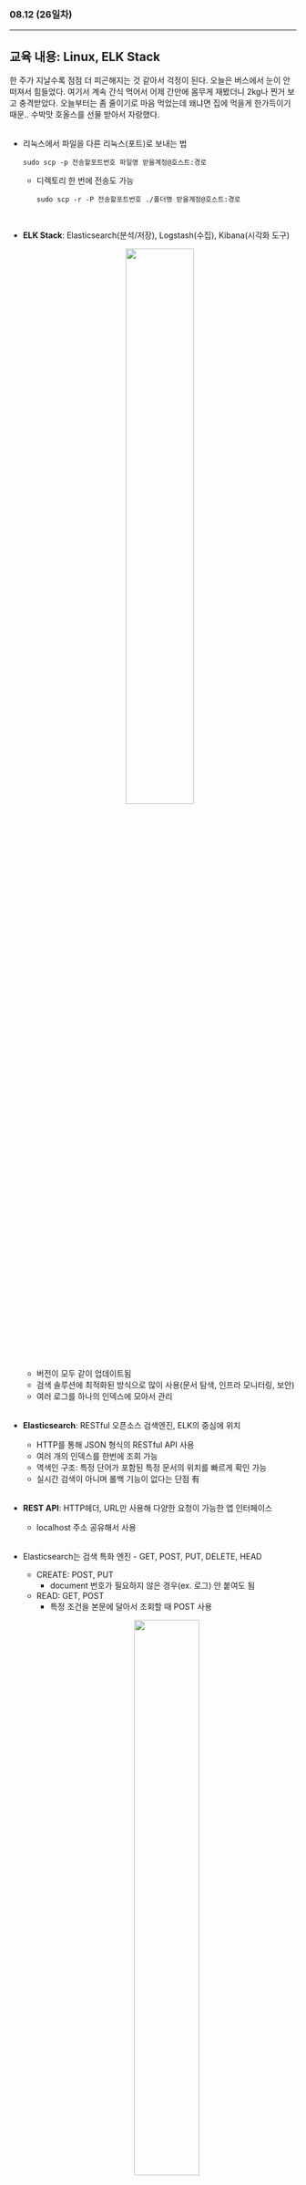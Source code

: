 ###  08.12 (26일차)
---
교육 내용: Linux, ELK Stack
---
한 주가 지날수록 점점 더 피곤해지는 것 같아서 걱정이 된다. 오늘은 버스에서 눈이 안 떠져서 힘들었다. 여기서 계속 간식 먹어서 어제 간만에 몸무게 재봤더니 2kg나 찐거 보고 충격받았다. 오늘부터는 좀 줄이기로 마음 먹었는데 왜냐면 집에 먹을게 한가득이기 때문.. 수박맛 호올스를 선물 받아서 자랑했다. 
<br><br>

- 리눅스에서 파일을 다른 리눅스(포트)로 보내는 법
  ```linux
  sudo scp -p 전송할포트번호 파일명 받을계정@호스트:경로
  ```
  - 디렉토리 한 번에 전송도 가능
    ```linux
    sudo scp -r -P 전송할포트번호 ./폴더명 받을계정@호스트:경로
    ```
<br>

- **ELK Stack**: Elasticsearch(분석/저장), Logstash(수집), Kibana(시각화 도구)
  <p align="center">
  <img src="https://github.com/user-attachments/assets/aaea320b-2589-4eb8-94b8-c37034c744ca" width="50%" /> </p>
  
  - 버전이 모두 같이 업데이트됨 
  - 검색 솔루션에 최적화된 방식으로 많이 사용(문서 탐색, 인프라 모니터링, 보안)
  - 여러 로그를 하나의 인덱스에 모아서 관리
<br><br>

- **Elasticsearch**: RESTful 오픈소스 검색엔진, ELK의 중심에 위치
  - HTTP를 통해 JSON 형식의 RESTful API 사용
  - 여러 개의 인덱스를 한번에 조회 가능
  - 역색인 구조: 특정 단어가 포함된 특정 문서의 위치를 빠르게 확인 가능
  - 실시간 검색이 아니며 롤백 기능이 없다는 단점 有
<br><br>

- **REST API**: HTTP헤더, URL만 사용해 다양한 요청이 가능한 앱 인터페이스
  - localhost 주소 공유해서 사용 
<br><br>

- Elasticsearch는 검색 특화 엔진 - GET, POST, PUT, DELETE, HEAD
  - CREATE: POST, PUT
    - document 번호가 필요하지 않은 경우(ex. 로그) 안 붙여도 됨 
  - READ: GET, POST
    - 특정 조건을 본문에 달아서 조회할 때 POST 사용
     <p align="center">
    <img src="https://github.com/user-attachments/assets/8ff4e5bd-bf25-4863-bf6a-f047df7fb4eb" width="50%" /> </p>
  - UPDATE: PUT
    - 수정하고 싶을 때 PATCH 사용 불가 -> POST+update 사용
  - DEETE: DELETE
    <p align="center">
    <img src="https://github.com/user-attachments/assets/6d9bed16-f3fd-4504-81d7-3aa8ab6c6456" width="50%" /> </p><br>
<br><br>

***
